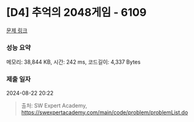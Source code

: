 # [D4] 추억의 2048게임 - 6109 

[문제 링크](https://swexpertacademy.com/main/code/problem/problemDetail.do?contestProbId=AWbrg9uabZsDFAWQ) 

### 성능 요약

메모리: 38,844 KB, 시간: 242 ms, 코드길이: 4,337 Bytes

### 제출 일자

2024-08-22 20:22



> 출처: SW Expert Academy, https://swexpertacademy.com/main/code/problem/problemList.do